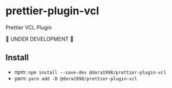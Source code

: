 # prettier-plugin-vcl

Prettier VCL Plugin

🚧 UNDER DEVELOPMENT 🚧

## Install

- npm: `npm install --save-dev @dora1998/prettier-plugin-vcl`
- yarn: `yarn add -D @dora1998/prettier-plugin-vcl`
